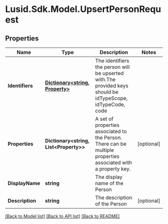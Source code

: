 # Lusid.Sdk.Model.UpsertPersonRequest

## Properties

Name | Type | Description | Notes
------------ | ------------- | ------------- | -------------
**Identifiers** | [**Dictionary&lt;string, Property&gt;**](Property.md) | The identifiers the person will be upserted with.The provided keys should be idTypeScope, idTypeCode, code | 
**Properties** | **Dictionary&lt;string, List&lt;Property&gt;&gt;** | A set of properties associated to the Person. There can be multiple properties associated with a property key. | [optional] 
**DisplayName** | **string** | The display name of the Person | 
**Description** | **string** | The description of the Person | [optional] 

[[Back to Model list]](../README.md#documentation-for-models) [[Back to API list]](../README.md#documentation-for-api-endpoints) [[Back to README]](../README.md)

